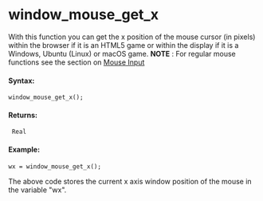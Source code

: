 # window_mouse_get_x

With this function you can get the x position of the mouse cursor (in
pixels) within the browser if it is an HTML5 game or within the display
if it is a Windows, Ubuntu (Linux) or macOS game. **NOTE** : For regular
mouse functions see the section on [Mouse
Input](../../Game_Input/Mouse_Input/Mouse_Input)

#### Syntax:

``` gml
window_mouse_get_x();
```

#### Returns:

``` gml
 Real
```

#### Example:

``` gml
wx = window_mouse_get_x();
```

The above code stores the current x axis window position of the mouse in
the variable "wx".
